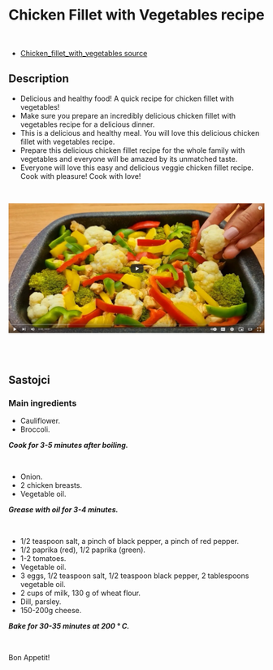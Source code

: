 
# Chicken Fillet with Vegetables recipe

<br/>

- [Chicken_fillet_with_vegetables source](https://www.youtube.com/watch?v=AM5WfNC3T4E)

## Description

- Delicious and healthy food! A quick recipe for chicken fillet with vegetables!
- Make sure you prepare an incredibly delicious chicken fillet with vegetables recipe for a delicious dinner.
- This is a delicious and healthy meal. You will love this delicious chicken fillet with vegetables recipe.
- Prepare this delicious chicken fillet recipe for the whole family with vegetables and everyone will be amazed by its unmatched taste.
- Everyone will love this easy and delicious veggie chicken fillet recipe. Cook with pleasure! Cook with love!

<br/>

![chicken_fillet_with_vegetables recipe](..//media//chicken_fillet_with_vegetables.png)

<br/><br/>


## Sastojci

### Main ingredients
- Cauliflower.
- Broccoli.

***Cook for 3-5 minutes after boiling.***

<br/>

- Onion.
- 2 chicken breasts.
- Vegetable oil.

***Grease with oil for 3-4 minutes.***

<br/>

- 1/2 teaspoon salt, a pinch of black pepper, a pinch of red pepper.
- 1/2 paprika (red), 1/2 paprika (green).
- 1-2 tomatoes.
- Vegetable oil.
- 3 eggs, 1/2 teaspoon salt, 1/2 teaspoon black pepper, 2 tablespoons vegetable oil.
- 2 cups of milk, 130 g of wheat flour.
- Dill, parsley.
- 150-200g cheese.


***Bake for 30-35 minutes at 200 ° C.***


<br/>




Bon Appetit!
